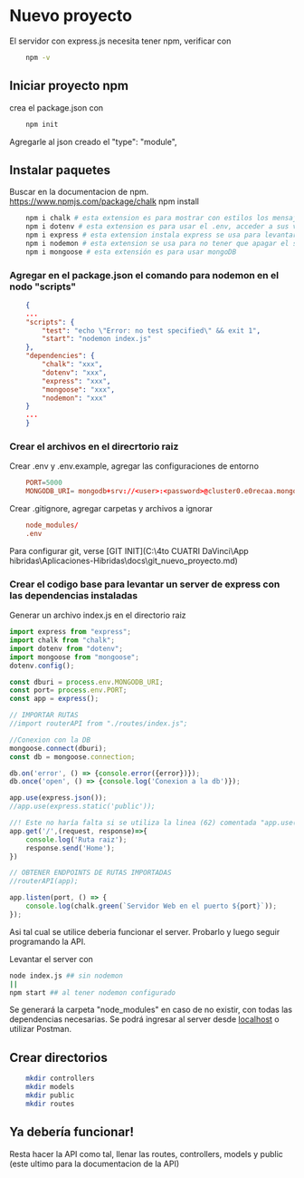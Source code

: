 # Nuevo proyecto
El servidor con express.js necesita tener npm, verificar con 
```bash
    npm -v
```

## Iniciar proyecto npm 
crea el package.json con 
```bash
    npm init
```
Agregarle al json creado el  "type": "module",

## Instalar paquetes
Buscar en la documentacion de npm.  https://www.npmjs.com/package/chalk
npm install <Paquete>

```bash
    npm i chalk # esta extension es para mostrar con estilos los mensajes por terminal.
    npm i dotenv # esta extension es para usar el .env, acceder a sus variables de entorno configuradas
    npm i express # esta extension instala express se usa para levantar el servidor con facilidades que esta libreria provee.
    npm i nodemon # esta extension se usa para no tener que apagar el servidor para que aplique los cambios, es un live server con auto refresh.
    npm i mongoose # esta extensión es para usar mongoDB
```
### Agregar en el package.json el comando para nodemon en el nodo "scripts"
```json
    {
    ...
    "scripts": {
        "test": "echo \"Error: no test specified\" && exit 1",
        "start": "nodemon index.js"
    },
    "dependencies": {
        "chalk": "xxx",
        "dotenv": "xxx",
        "express": "xxx",
        "mongoose": "xxx",
        "nodemon": "xxx"
    }
    ...
    }
```

### Crear el archivos en el direcrtorio raiz
Crear .env y .env.example, agregar las configuraciones de entorno
```conf 
    PORT=5000
    MONGODB_URI= mongodb+srv://<user>:<password>@cluster0.e0recaa.mongodb.net/<db_name>?retryWrites=true&w=majority&appName=Cluster0
```

Crear .gitignore, agregar carpetas y archivos a ignorar
```conf 
    node_modules/
    .env
```
Para configurar git, verse [GIT INIT](C:\4to CUATRI DaVinci\App hibridas\Aplicaciones-Hibridas\docs\git_nuevo_proyecto.md) 

### Crear el codigo base para levantar un server de express con las dependencias instaladas
Generar un archivo index.js en el directorio raiz
```js
import express from "express";
import chalk from "chalk";
import dotenv from "dotenv";
import mongoose from "mongoose";
dotenv.config();

const dburi = process.env.MONGODB_URI;
const port= process.env.PORT;
const app = express();

// IMPORTAR RUTAS
//import routerAPI from "./routes/index.js";

//Conexion con la DB 
mongoose.connect(dburi);
const db = mongoose.connection;

db.on('error', () => {console.error({error})});
db.once('open', () => {console.log('Conexion a la db')});

app.use(express.json());
//app.use(express.static('public'));

//! Este no haría falta si se utiliza la linea (62) comentada "app.use(express.static('public'));"
app.get('/',(request, response)=>{ 
    console.log('Ruta raiz');
    response.send('Home');
})

// OBTENER ENDPOINTS DE RUTAS IMPORTADAS
//routerAPI(app);

app.listen(port, () => {
    console.log(chalk.green(`Servidor Web en el puerto ${port}`));
});
```
Asi tal cual se utilice deberia funcionar el server. Probarlo y luego seguir programando la API.

Levantar el server con 
```bash
node index.js ## sin nodemon
|| 
npm start ## al tener nodemon configurado 
```
Se generará la carpeta "node_modules" en caso de no existir, con todas las dependencias necesarias.
Se podrá ingresar al server desde [localhost](http://127.0.0.1:5000/) o utilizar Postman.

## Crear directorios
```bash
    mkdir controllers
    mkdir models
    mkdir public
    mkdir routes 
```

## Ya debería funcionar! 
Resta hacer la API como tal, llenar las routes, controllers, models y public (este ultimo para la documentacion de la API) 